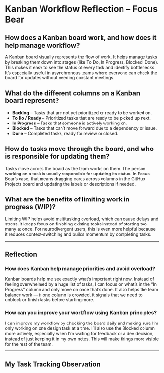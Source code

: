 # Kanban Workflow Reflection – Focus Bear

## How does a Kanban board work, and how does it help manage workflow?
A Kanban board visually represents the flow of work. It helps manage tasks by breaking them down into stages (like To Do, In Progress, Blocked, Done). This makes it easy to see the status of every task and identify bottlenecks. It’s especially useful in asynchronous teams where everyone can check the board for updates without needing constant meetings.

## What do the different columns on a Kanban board represent?
- **Backlog** – Tasks that are not yet prioritized or ready to be worked on.
- **To Do / Ready** – Prioritized tasks that are ready to be picked up next.
- **In Progress** – Tasks that someone is actively working on.
- **Blocked** – Tasks that can’t move forward due to a dependency or issue.
- **Done** – Completed tasks, ready for review or closed.

## How do tasks move through the board, and who is responsible for updating them?
Tasks move across the board as the team works on them. The person working on a task is usually responsible for updating its status. In Focus Bear’s case, that means dragging cards across columns in the GitHub Projects board and updating the labels or descriptions if needed.

## What are the benefits of limiting work in progress (WIP)?
Limiting WIP helps avoid multitasking overload, which can cause delays and stress. It keeps focus on finishing existing tasks instead of starting too many at once. For neurodivergent users, this is even more helpful because it reduces context-switching and builds momentum by completing tasks.

---

## Reflection

### How does Kanban help manage priorities and avoid overload?
Kanban boards help me see exactly what’s important right now. Instead of feeling overwhelmed by a huge list of tasks, I can focus on what’s in the “In Progress” column and only move on once that’s done. It also helps the team balance work — if one column is crowded, it signals that we need to unblock or finish tasks before starting more.

### How can you improve your workflow using Kanban principles?
I can improve my workflow by checking the board daily and making sure I’m only working on one design task at a time. I’ll also use the Blocked column more actively, especially when I’m waiting for feedback or a dev decision, instead of just keeping it in my own notes. This will make things more visible for the rest of the team.

---

## My Task Tracking Observation
